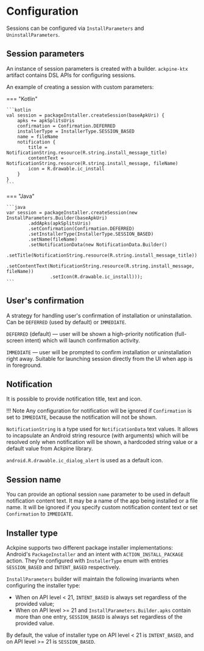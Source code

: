 Configuration
============

Sessions can be configured via `InstallParameters` and `UninstallParameters`.

Session parameters
----------

An instance of session parameters is created with a builder. `ackpine-ktx` artifact contains DSL APIs for configuring sessions.

An example of creating a session with custom parameters:

=== "Kotlin"

    ```kotlin
    val session = packageInstaller.createSession(baseApkUri) {
        apks += apkSplitsUris
        confirmation = Confirmation.DEFERRED
        installerType = InstallerType.SESSION_BASED
        name = fileName
        notification {
            title = NotificationString.resource(R.string.install_message_title)
            contentText = NotificationString.resource(R.string.install_message, fileName)
            icon = R.drawable.ic_install
        }
    }
    ```

=== "Java"

    ```java
    var session = packageInstaller.createSession(new InstallParameters.Builder(baseApkUri)
            .addApks(apkSplitsUris)
            .setConfirmation(Confirmation.DEFERRED)
            .setInstallerType(InstallerType.SESSION_BASED)
            .setName(fileName)
            .setNotificationData(new NotificationData.Builder()
                    .setTitle(NotificationString.resource(R.string.install_message_title))
                    .setContentText(NotificationString.resource(R.string.install_message, fileName))
                    .setIcon(R.drawable.ic_install)));
    ```

User's confirmation
-------------------

A strategy for handling user's confirmation of installation or uninstallation.
Can be `DEFERRED` (used by default) or `IMMEDIATE`.

`DEFERRED` (default) — user will be shown a high-priority notification (full-screen intent) which
will launch confirmation activity.

`IMMEDIATE` — user will be prompted to confirm installation or uninstallation right away. Suitable
for launching session directly from the UI when app is in foreground.

Notification
------------

It is possible to provide notification title, text and icon.

!!! Note
    Any configuration for notification will be ignored if `Confirmation` is set to `IMMEDIATE`, because the notification will not be shown.

`NotificationString` is a type used for `NotificationData` text values. It allows to incapsulate an Android string resource (with arguments) which will be resolved only when notification will be shown, a hardcoded string value or a default value from Ackpine library.

`android.R.drawable.ic_dialog_alert` is used as a default icon.

Session name
------------

You can provide an optional session `name` parameter to be used in default notification content text. It may be a name of the app being installed or a file name. It will be ignored if you specify custom notification content text or set `Confirmation` to `IMMEDIATE`.

Installer type
--------------

Ackpine supports two different package installer implementations: Android's `PackageInstaller` and an intent with `ACTION_INSTALL_PACKAGE` action. They're configured with `InstallerType` enum with entries `SESSION_BASED` and `INTENT_BASED` respectively.

`InstallParameters` builder will maintain the following invariants when configuring the installer type:

- When on API level < 21, `INTENT_BASED` is always set regardless of the provided value;
- When on API level >= 21 and `InstallParameters.Builder.apks` contain more than one entry, `SESSION_BASED` is always set regardless of the provided value.

By default, the value of installer type on API level < 21 is `INTENT_BASED`, and on API level >= 21 is `SESSION_BASED`.